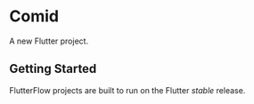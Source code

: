 # Comid

A new Flutter project.

## Getting Started

FlutterFlow projects are built to run on the Flutter _stable_ release.
